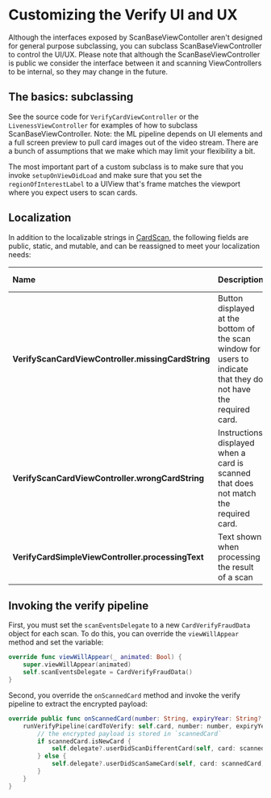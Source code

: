 # Customizing the Verify UI and UX

Although the interfaces exposed by ScanBaseViewContoller aren't designed for general purpose subclassing, you can subclass ScanBaseViewController to control the UI/UX. Please note that although the ScanBaseViewController is public we consider the interface between it and scanning ViewControllers to be internal, so they may change in the future.

## The basics: subclassing

See the source code for `VerifyCardViewController` or the `LivenessViewController` for examples of how to subclass ScanBaseViewController. Note: the ML pipeline depends on UI elements and a full screen preview to pull card images out of the video stream. There are a bunch of assumptions that we make which may limit your flexibility a bit.

The most important part of a custom subclass is to make sure that you invoke `setupOnViewDidLoad` and make sure that you set the `regionOfInterestLabel` to a UIView that's frame matches the viewport where you expect users to scan cards.

## Localization

In addition to the localizable strings in [CardScan](../../card-scan/ios-integration-guide/ios-customization-guide.md#localization), the following fields are public, static, and mutable, and can be reassigned to meet your localization needs:

| Name | Description | Default Value |
| :--- | :--- | :--- |
| **VerifyScanCardViewController.missingCardString** | Button displayed at the bottom of the scan window for users to indicate that they do not have the required card. | I don't have this card |
| **VerifyScanCardViewController.wrongCardString** | Instructions displayed when a card is scanned that does not match the required card. | Card doesn't match |
| **VerifyCardSimpleViewController.processingText** | Text shown when processing the result of a scan | Processing, please wait |

## Invoking the verify pipeline

First, you must set the `scanEventsDelegate` to a new `CardVerifyFraudData` object for each scan. To do this, you can override the `viewWillAppear` method and set the variable:

```swift
override func viewWillAppear(_ animated: Bool) {
    super.viewWillAppear(animated)
    self.scanEventsDelegate = CardVerifyFraudData()
}
```

Second, you override the `onScannedCard` method and invoke the verify pipeline to extract the encrypted payload:

```swift
override public func onScannedCard(number: String, expiryYear: String?, expiryMonth: String?, scannedImage: UIImage?) {
    runVerifyPipeline(cardToVerify: self.card, number: number, expiryYear: expiryYear, expiryMonth: expiryMonth, debugForceError: nil) { scannedCard in
        // the encrypted payload is stored in `scannedCard`
        if scannedCard.isNewCard {
            self.delegate?.userDidScanDifferentCard(self, card: scannedCard)
        } else {
            self.delegate?.userDidScanSameCard(self, card: scannedCard)
        }
    }
}
```


